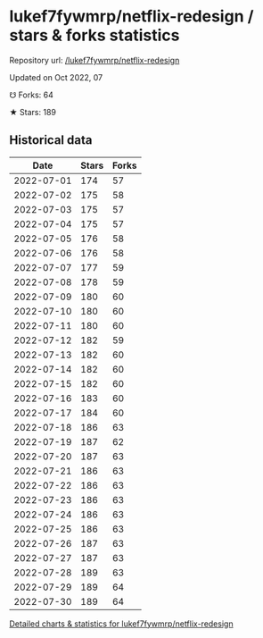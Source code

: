 # lukef7fywmrp/netflix-redesign / stars & forks statistics

Repository url: [/lukef7fywmrp/netflix-redesign](https://github.com/lukef7fywmrp/netflix-redesign)

Updated on Oct 2022, 07

☋ Forks: 64

★ Stars: 189

## Historical data
| Date | Stars | Forks |
|------|-------|-------|
| 2022-07-01 | 174 | 57 | 
| 2022-07-02 | 175 | 58 | 
| 2022-07-03 | 175 | 57 | 
| 2022-07-04 | 175 | 57 | 
| 2022-07-05 | 176 | 58 | 
| 2022-07-06 | 176 | 58 | 
| 2022-07-07 | 177 | 59 | 
| 2022-07-08 | 178 | 59 | 
| 2022-07-09 | 180 | 60 | 
| 2022-07-10 | 180 | 60 | 
| 2022-07-11 | 180 | 60 | 
| 2022-07-12 | 182 | 59 | 
| 2022-07-13 | 182 | 60 | 
| 2022-07-14 | 182 | 60 | 
| 2022-07-15 | 182 | 60 | 
| 2022-07-16 | 183 | 60 | 
| 2022-07-17 | 184 | 60 | 
| 2022-07-18 | 186 | 63 | 
| 2022-07-19 | 187 | 62 | 
| 2022-07-20 | 187 | 63 | 
| 2022-07-21 | 186 | 63 | 
| 2022-07-22 | 186 | 63 | 
| 2022-07-23 | 186 | 63 | 
| 2022-07-24 | 186 | 63 | 
| 2022-07-25 | 186 | 63 | 
| 2022-07-26 | 187 | 63 | 
| 2022-07-27 | 187 | 63 | 
| 2022-07-28 | 189 | 63 | 
| 2022-07-29 | 189 | 64 | 
| 2022-07-30 | 189 | 64 | 


[Detailed charts & statistics for lukef7fywmrp/netflix-redesign](https://reviewgithub.com/rep/lukef7fywmrp/netflix-redesign)
